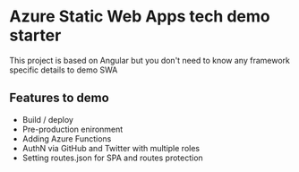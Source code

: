 # Azure Static Web Apps tech demo starter

This project is based on Angular but you don't need to know any framework specific details to demo SWA

## Features to demo

- Build / deploy
- Pre-production enironment
- Adding Azure Functions
- AuthN via GitHub and Twitter with multiple roles
- Setting routes.json for SPA and routes protection
